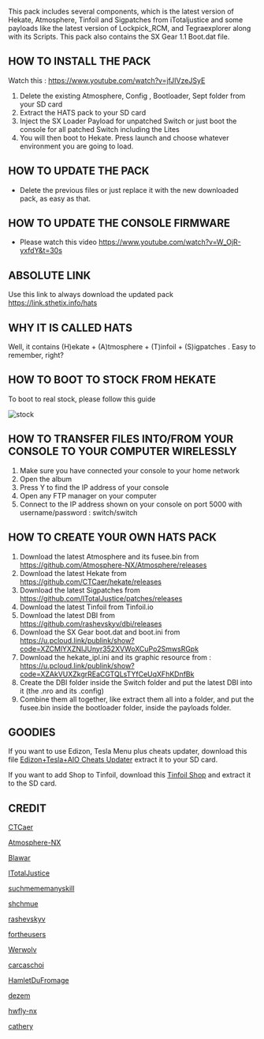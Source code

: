 This pack includes several components, which is the latest version of Hekate, Atmosphere, Tinfoil and Sigpatches from iTotaljustice and some payloads like the latest version of Lockpick_RCM, and Tegraexplorer along with its Scripts. This pack also contains the SX Gear 1.1 Boot.dat file. 

## HOW TO INSTALL THE PACK

Watch this : https://www.youtube.com/watch?v=jfJIVzeJSyE

1. Delete the existing Atmosphere, Config , Bootloader, Sept folder from your SD card
2. Extract the HATS pack to your SD card
3. Inject the SX Loader Payload for unpatched Switch or just boot the console for all patched Switch including the Lites
4. You will then boot to Hekate. Press launch and choose whatever environment you are going to load.



## HOW TO UPDATE THE PACK

- Delete the previous files or just replace it with the new downloaded pack, as easy as that.

## HOW TO UPDATE THE CONSOLE FIRMWARE
- Please watch this video https://www.youtube.com/watch?v=W_OjR-yxfdY&t=30s



## ABSOLUTE LINK

Use this link to always download the updated pack
https://link.sthetix.info/hats


## WHY IT IS CALLED HATS

Well, it contains (H)ekate + (A)tmosphere + (T)infoil + (S)igpatches . Easy to remember, right?


## HOW TO BOOT TO STOCK FROM HEKATE

To boot to real stock, please follow this guide

![stock](https://github.com/sthetix/HATS/blob/main/stock.png)

## HOW TO TRANSFER FILES INTO/FROM YOUR CONSOLE TO YOUR COMPUTER WIRELESSLY

1. Make sure you have connected your console to your home network
2. Open the album
3. Press Y  to find the IP address of your console
4. Open any FTP manager on your computer
5. Connect to the IP address shown on your console on port 5000 with username/password : switch/switch


## HOW TO CREATE YOUR OWN HATS PACK

1. Download the latest Atmosphere and its fusee.bin from https://github.com/Atmosphere-NX/Atmosphere/releases
2. Download the latest Hekate from https://github.com/CTCaer/hekate/releases
3. Download the latest Sigpatches from https://github.com/ITotalJustice/patches/releases
4. Download the latest Tinfoil from Tinfoil.io
5. Download the latest DBI from https://github.com/rashevskyv/dbi/releases
6. Download the SX Gear boot.dat and boot.ini from https://u.pcloud.link/publink/show?code=XZCMlYXZNIJUnyr352XVWoXCuPo2SmwsRGpk
7. Download the hekate_ipl.ini and its graphic resource from : https://u.pcloud.link/publink/show?code=XZAkVUXZkgrREaCGTQLsTYfCeUqXFhKDnfBk
8. Create the DBI folder inside the Switch folder and put the latest DBI into it (the .nro and its .config)
9. Combine them all together, like extract them all into a folder, and put the fusee.bin inside the bootloader folder, inside the payloads folder.

## GOODIES

If you want to use Edizon, Tesla Menu plus cheats updater, download this file [Edizon+Tesla+AIO Cheats Updater](https://github.com/sthetix/HATS/blob/main/Tesla%2BEdizon%2Bcheats%20updater.zip)  extract it to your SD card.

If you want to add Shop to Tinfoil, download this [Tinfoil Shop](https://github.com/sthetix/HATS/blob/main/tinfoil%2Bshop.zip) and extract it to the SD card.




## CREDIT

[CTCaer](https://github.com/CTCaer)

[Atmosphere-NX](https://github.com/Atmosphere-NX)

[Blawar](https://github.com/blawar)

[ITotalJustice](https://github.com/ITotalJustice)

[suchmememanyskill](https://github.com/suchmememanyskill)

[shchmue](https://github.com/shchmue)

[rashevskyv](https://github.com/rashevskyv)

[fortheusers](https://github.com/fortheusers)

[Werwolv](https://github.com/WerWolv)

[carcaschoi](https://github.com/carcaschoi)

[HamletDuFromage](https://github.com/HamletDuFromage)

[dezem](https://github.com/dezem)

[hwfly-nx](https://github.com/hwfly-nx)

[cathery](https://github.com/cathery)


